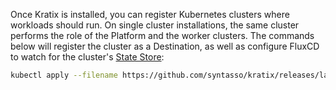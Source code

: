 Once Kratix is installed, you can register Kubernetes clusters where workloads should run.
On single cluster installations, the same cluster performs the role of the Platform and
the worker clusters. The commands below will register the cluster as a Destination, as well as configure
FluxCD to watch for the cluster's [State Store](/main/reference/statestore/intro):

```bash
kubectl apply --filename https://github.com/syntasso/kratix/releases/latest/download/config-all-in-one.yaml
```

